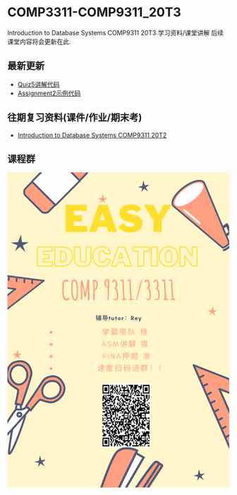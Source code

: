 # COMP3311-COMP9311_20T3
  Introduction to Database Systems COMP9311 20T3 学习资料/课堂讲解
  后续课堂内容将会更新在此.
  
## 最新更新
 - [Quiz5讲解代码](https://github.com/lrlrlrlr/COMP3311_20T3/tree/master/Quiz5)
 - [Assignment2示例代码](https://github.com/lrlrlrlr/COMP3311_20T3/tree/master/Assignment2)



## 往期复习资料(课件/作业/期末考)
 - [Introduction to Database Systems COMP9311 20T2](https://github.com/lrlrlrlr/COMP9311_20T2)
 
 
 

## 课程群
![二维码](课程群二维码.png)
